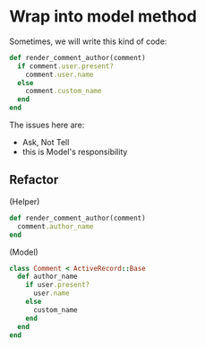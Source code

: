 # Wrap into model method

Sometimes, we will write this kind of code:

``` ruby
def render_comment_author(comment)
  if comment.user.present?
    comment.user.name
  else
    comment.custom_name
  end
end
```

The issues here are:

* Ask, Not Tell
* this is Model's responsibility


## Refactor

(Helper)

``` ruby
def render_comment_author(comment)
  comment.author_name
end
```

(Model)

``` ruby
class Comment < ActiveRecord::Base
  def author_name
    if user.present?
      user.name
    else
      custom_name
    end
  end
end
```
